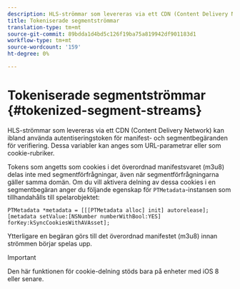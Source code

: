 ```yaml
---
description: HLS-strömmar som levereras via ett CDN (Content Delivery Network) kan ibland använda autentiseringstoken för manifest- och segmentbegäranden för verifiering. Dessa variabler kan anges som URL-parametrar eller som cookie-rubriker.
title: Tokeniserade segmentströmmar
translation-type: tm+mt
source-git-commit: 89bdda1d4bd5c126f19ba75a819942df901183d1
workflow-type: tm+mt
source-wordcount: '159'
ht-degree: 0%

---
```



# Tokeniserade segmentströmmar {#tokenized-segment-streams}

HLS-strömmar som levereras via ett CDN (Content Delivery Network) kan ibland använda autentiseringstoken för manifest- och segmentbegäranden för verifiering. Dessa variabler kan anges som URL-parametrar eller som cookie-rubriker.

Tokens som angetts som cookies i det överordnad manifestsvaret (m3u8) delas inte med segmentförfrågningar, även när segmentförfrågningarna gäller samma domän. Om du vill aktivera delning av dessa cookies i en segmentbegäran anger du följande egenskap för `PTMetadata`-instansen som tillhandahålls till spelarobjektet: 

```
PTMetadata *metadata = [[[PTMetadata alloc] init] autorelease]; 
[metadata setValue:[NSNumber numberWithBool:YES] forKey:kSyncCookiesWithAVAsset]; 
```

Ytterligare en begäran görs till det överordnad manifestet (m3u8) innan strömmen börjar spelas upp.

>[!IMPORTANT]
>
>Den här funktionen för cookie-delning stöds bara på enheter med iOS 8 eller senare.

